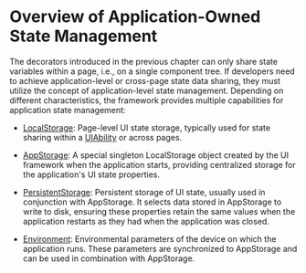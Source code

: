 # Overview of Application-Owned State Management

The decorators introduced in the previous chapter can only share state variables within a page, i.e., on a single component tree. If developers need to achieve application-level or cross-page state data sharing, they must utilize the concept of application-level state management. Depending on different characteristics, the framework provides multiple capabilities for application state management:

- [LocalStorage](./cj-localstorage.md): Page-level UI state storage, typically used for state sharing within a [UIAbility](../../../../Dev_Guide/source_zh_cn/application-models/cj-uiability-overview.md) or across pages.

- [AppStorage](./cj-appstorage.md): A special singleton LocalStorage object created by the UI framework when the application starts, providing centralized storage for the application's UI state properties.

- [PersistentStorage](./cj-persiststorage.md): Persistent storage of UI state, usually used in conjunction with AppStorage. It selects data stored in AppStorage to write to disk, ensuring these properties retain the same values when the application restarts as they had when the application was closed.

- [Environment](./cj-environment.md): Environmental parameters of the device on which the application runs. These parameters are synchronized to AppStorage and can be used in combination with AppStorage.